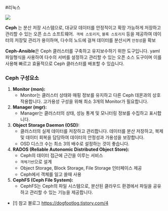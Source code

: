 #리눅스 

![](https://i.imgur.com/xVClFrP.png)


**Ceph** 는 분산 저장 시스템으로, 대규모 데이터를 안정적이고 확장 가능하게 저장하고 관리할 수 있는 오픈 소스 소프트웨어.  `객체 스토리지`, `블록 스토리지` 등을 제공하여 데이터의 저장및 관리가 용이하며, 다수의 노드에 걸쳐 데이터를 분산시켜 `안정성`을 확보

**Ceph-Ansible**은 Ceph 클러스터를 구축하고 유지보수하기 위한 도구입니다. yaml 파일형식을 사용하여 다수의 서버를 설정하고 관리할 수 있는 오픈 소스 도구이며 이를 사용해 빠르고 효율적으로 Ceph 클러스터를 배포할 수 있습니다.

### Ceph 구성요소

1. **Monitor (mon):**
    - Monitor는 클러스터 상태와 매핑 정보를 유지하고 다른 Ceph 데몬과의 상호 작용합니다. 고가용성 구성을 위해 최소 3개의 Monitor가 필요합니다.
2. **Manager (mgr):**
    - Manager는 클러스터의 상태, 성능 통계 및 모니터링 정보를 수집하고 표시합니다.
3. **Object Storage Daemon (OSD):**
    - 클러스터의 실제 데이터를 저장하고 관리합니다. 데이터를 분산 저장하고, 복제 및 데이터 회복을 담당하여 데이터의 안정성과 가용성을 보장합니다.
    - OSD 디스크 수는 최소 3의 배수로 설정하는 것이 좋습니다.
4. **RADOS (Reliable Autonomic Distributed Object Store):**
    - Ceph의 데이터 접근에 근간을 이루는 서비스
    - `객체기반`으로 설계
    - Object Storage, Block Storage, File Storage 인터페이스 제공
    - Ceph에서 객체를 일고 쓸때 사용
1. **CephFS (Ceph File System):**
    - CephFS는 Ceph의 파일 시스템으로, 분산된 클라우드 환경에서 파일을 공유하고 관리할 수 있는 기능을 제공합니다.





- [!]  참고 블로그
https://dogfootlog.tistory.com/4